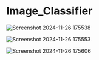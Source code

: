 # Image_Classifier


![Screenshot 2024-11-26 175538](https://github.com/user-attachments/assets/f49f4596-dd5f-4e7f-992a-1bc7735e8826)


![Screenshot 2024-11-26 175553](https://github.com/user-attachments/assets/4878d33a-6bfb-4d57-8a1f-5dcf602a797b)



![Screenshot 2024-11-26 175606](https://github.com/user-attachments/assets/3db3da94-6200-4415-a443-039292e3d6a5)
